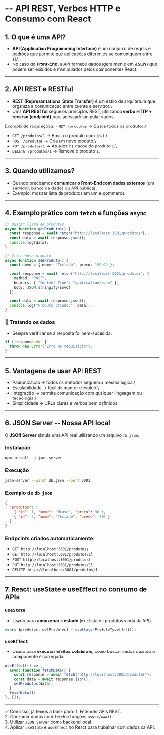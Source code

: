 # -- API REST, Verbos HTTP e Consumo com React

## 1. O que é uma API?

-   **API (Application Programming Interface)** é um conjunto de regras
    e padrões que permite que aplicações diferentes se comuniquem entre
    si.\
-   No caso do **Front-End**, a API fornece dados (geralmente em
    **JSON**) que podem ser exibidos e manipulados pelos componentes
    React.

------------------------------------------------------------------------

## 2. API REST e RESTful

-   **REST (Representational State Transfer)** é um estilo de
    arquitetura que organiza a comunicação entre cliente e servidor.\
-   Uma **API RESTful** segue os princípios REST, utilizando **verbo
    HTTP + recurso (endpoint)** para acessar/manipular dados.

Exemplo de requisições: - `GET /produtos` → Busca todos os produtos.\
- `GET /produtos/1` → Busca o produto com `id=1`.\
- `POST /produtos` → Cria um novo produto.\
- `PUT /produtos/1` → Atualiza os dados do produto `1`.\
- `DELETE /produtos/1` → Remove o produto `1`.

------------------------------------------------------------------------

## 3. Quando utilizamos?

-   Quando precisamos **comunicar o Front-End com dados externos** (um
    servidor, banco de dados ou API pública).
-   Exemplo: mostrar lista de produtos em um e-commerce.

------------------------------------------------------------------------

## 4. Exemplo prático com `fetch` e funções `async`

``` ts
// Buscar lista de produtos
async function getProdutos() {
  const response = await fetch("http://localhost:3001/produtos");
  const data = await response.json();
  console.log(data);
}

// Criar novo produto
async function addProduto() {
  const novo = { nome: "Teclado", preco: 199.99 };

  const response = await fetch("http://localhost:3001/produtos", {
    method: "POST",
    headers: { "Content-Type": "application/json" },
    body: JSON.stringify(novo)
  });

  const data = await response.json();
  console.log("Produto criado:", data);
}
```

### 📌 Tratando os dados

-   Sempre verificar se a resposta foi bem-sucedida:

``` ts
if (!response.ok) {
  throw new Error("Erro na requisição");
}
```

------------------------------------------------------------------------

## 5. Vantagens de usar API REST

-   Padronização → todos os métodos seguem a mesma lógica.\
-   Escalabilidade → fácil de manter e evoluir.\
-   Integração → permite comunicação com qualquer linguagem ou
    tecnologia.\
-   Simplicidade → URLs claras e verbos bem definidos.

------------------------------------------------------------------------

## 6. JSON Server -- Nossa API local

O **JSON Server** simula uma API real utilizando um arquivo `db.json`.

### Instalação

``` bash
npm install -g json-server
```

### Execução

``` bash
json-server --watch db.json --port 3001
```

### Exemplo de `db.json`

``` json
{
  "produtos": [
    { "id": 1, "nome": "Mouse", "preco": 90 },
    { "id": 2, "nome": "Teclado", "preco": 200 }
  ]
}
```

### Endpoints criados automaticamente:

-   `GET http://localhost:3001/produtos`\
-   `GET http://localhost:3001/produtos/1`\
-   `POST http://localhost:3001/produtos`\
-   `PUT http://localhost:3001/produtos/1`\
-   `DELETE http://localhost:3001/produtos/1`

------------------------------------------------------------------------

## 7. React: useState e useEffect no consumo de APIs

### `useState`

-   Usado para **armazenar o estado** (ex.: lista de produtos vinda da
    API).

``` ts
const [produtos, setProdutos] = useState<ProdutoType[]>([]);
```

### `useEffect`

-   Usado para **executar efeitos colaterais**, como buscar dados quando
    o componente é carregado.

``` ts
useEffect(() => {
  async function fetchData() {
    const response = await fetch("http://localhost:3001/produtos");
    const data = await response.json();
    setProdutos(data);
  }
  fetchData();
}, []);
```

------------------------------------------------------------------------

✅ Com isso, já temos a base para: 1. Entender APIs REST.\
2. Consumir dados com `fetch` e funções `async/await`.\
3. Utilizar `JSON Server` como backend local.\
4. Aplicar `useState` e `useEffect` no React para trabalhar com dados da
API.
